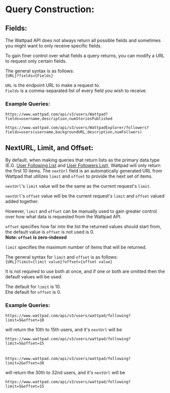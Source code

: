 # Query Construction:

## Fields:

The Wattpad API does not always return all possible fields and sometimes you might want to only receive specific fields.

To gain finer control over what fields a query returns, you can modify a URL to request only certain fields.

The general syntax is as follows: \
`{URL}?fields={Fields}`

`URL` is the endpoint URL to make a request to. \
`Fields` is a comma-separated list of every field you wish to receive.

### Example Queries:

`https://www.wattpad.com/api/v3/users/Wattpad?fields=username,description,numStoriesPublished`

`https://www.wattpad.com/api/v3/users/WattpadExplorer/followers?fields=users(username,backgroundURL,description,numFollwers)`

## NextURL, Limit, and Offset:

By default, when making queries that return lists as the primary data type (E.G. [User Following List](../API_Endpoints/User_Following_List.md) and [User Followers List](../API_Endpoints/User_Followers_List.md)), Wattpad will only return the first 10 items. The `nextUrl` field is an automatically generated URL from Wattpad that utilizes `limit` and `offset` to provide the next set of items.

`nextUrl`'s `limit` value will be the same as the current request's `limit`.

`nextUrl`'s `offset` value will be the current request's `limit` and `offset` valued added together.

However, `limit` and `offset` can be manually used to gain greater control over how what data is requested from the Wattpad API.

`offset` specifies how far into the list the returned values should start from, the default value is `offset` is not used is 0. \
**Note: `offset` is zero-indexed**

`limit` specifies the maximum number of items that will be returned.

The general syntax for `limit` and `offset` is as follows: \
`{URL}?limit={limit value}?offset={offset value}`

It is not required to use both at once, and if one or both are omitted then the default values will be used.

The default for `limit` is 10. \
Ehe default for `offset` is 0.

### Example Queries:

`https://www.wattpad.com/api/v3/users/wattpad/following?limit=5&offset=10`

will return the 10th to 15th users, and it's `nextUrl` will be

`https://www.wattpad.com/api/v3/users/wattpad/following?limit=5&offset=15`
\
\
\
`https://www.wattpad.com/api/v3/users/wattpad/following?limit=2&offset=30`

will return the 30th to 32nd users, and it's `nextUrl` will be

`https://www.wattpad.com/api/v3/users/wattpad/following?limit=5&offset=15`